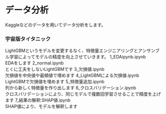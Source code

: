 # データ分析
Kaggleなどのデータを用いてデータ分析をします。
### 宇宙版タイタニック
LightGBMというモデルを変更するなく、特徴量エンジニアリングとアンサンブル学習によってモデルの精度を向上させていきます。
1_EDAipynb.ipynb<br>EDAをします
2_normal.ipynb<br>とくに工夫をしないLightGBMです
3_欠損値.ipynb<br>欠損値を中央値や最頻値で埋めます
4_LightGBMによる欠損値.ipynb<br>LightGBMで欠損値を埋めます
5_特徴量追加.ipynb<br>列から新しく特徴量を作り出します
6_クロスバリデーション.ipynb<br>クロスバリデーションにより、同じモデルで複数回学習させることで精度を上げます
7_結果の解釈:SHAP値.ipynb<br>SHAP値により、モデルを解釈します
